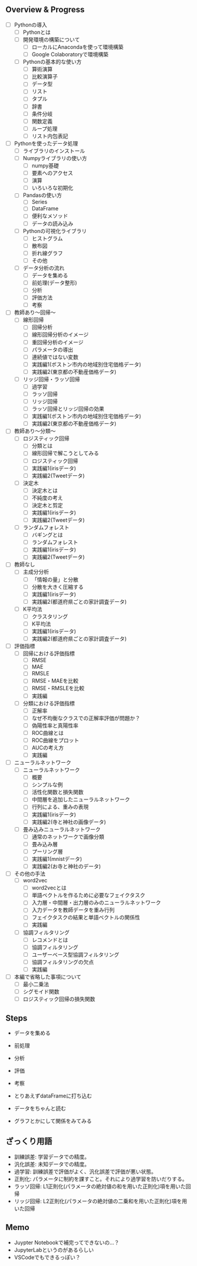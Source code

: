 ## Overview & Progress

- [ ] Pythonの導入
  - [ ] Pythonとは
  - [ ] 開発環境の構築について
    - [ ] ローカルにAnacondaを使って環境構築
    - [ ] Google Colaboratoryで環境構築
  - [ ] Pythonの基本的な使い方
    - [ ] 算術演算
    - [ ] 比較演算子
    - [ ] データ型
    - [ ] リスト
    - [ ] タプル
    - [ ] 辞書
    - [ ] 条件分岐
    - [ ] 関数定義
    - [ ] ループ処理
    - [ ] リスト内包表記
- [ ] Pythonを使ったデータ処理
  - [ ] ライブラリのインストール
  - [ ] Numpyライブラリの使い方
    - [ ] numpy基礎
    - [ ] 要素へのアクセス
    - [ ] 演算
    - [ ] いろいろな初期化
  - [ ] Pandasの使い方
    - [ ] Series
    - [ ] DataFrame
    - [ ] 便利なメソッド
    - [ ] データの読み込み
  - [ ] Pythonの可視化ライブラリ
    - [ ] ヒストグラム
    - [ ] 散布図
    - [ ] 折れ線グラフ
    - [ ] その他
  - [ ] データ分析の流れ
    - [ ] データを集める
    - [ ] 前処理(データ整形)
    - [ ] 分析
    - [ ] 評価方法
    - [ ] 考察
- [ ] 教師あり〜回帰〜
  - [ ] 線形回帰
    - [ ] 回帰分析
    - [ ] 線形回帰分析のイメージ
    - [ ] 重回帰分析のイメージ
    - [ ] パラメータの導出
    - [ ] 連続値ではない変数
    - [ ] 実践編1(ボストン市内の地域別住宅価格データ)
    - [ ] 実践編2(東京都の不動産価格データ)
  - [ ] リッジ回帰・ラッソ回帰
    - [ ] 過学習
    - [ ] ラッソ回帰
    - [ ] リッジ回帰
    - [ ] ラッソ回帰とリッジ回帰の効果
    - [ ] 実践編1(ボストン市内の地域別住宅価格データ)
    - [ ] 実践編2(東京都の不動産価格データ)
- [ ] 教師あり〜分類〜
  - [ ] ロジスティック回帰
    - [ ] 分類とは
    - [ ] 線形回帰で解こうとしてみる
    - [ ] ロジスティック回帰
    - [ ] 実践編1(irisデータ)
    - [ ] 実践編2(Tweetデータ)
  - [ ] 決定木
    - [ ] 決定木とは
    - [ ] 不純度の考え
    - [ ] 決定木と剪定
    - [ ] 実践編1(irisデータ)
    - [ ] 実践編2(Tweetデータ)
  - [ ] ランダムフォレスト
    - [ ] バギングとは
    - [ ] ランダムフォレスト
    - [ ] 実践編1(irisデータ)
    - [ ] 実践編2(Tweetデータ)
- [ ] 教師なし
  - [ ] 主成分分析
    - [ ] 「情報の量」と分散
    - [ ] 分散を大きく圧縮する
    - [ ] 実践編1(irisデータ)
    - [ ] 実践編2(都道府県ごとの家計調査データ)
  - [ ] K平均法
    - [ ] クラスタリング
    - [ ] K平均法
    - [ ] 実践編1(irisデータ)
    - [ ] 実践編2(都道府県ごとの家計調査データ)
- [ ] 評価指標
  - [ ] 回帰における評価指標
    - [ ] RMSE
    - [ ] MAE
    - [ ] RMSLE
    - [ ] RMSE・MAEを比較
    - [ ] RMSE・RMSLEを比較
    - [ ] 実践編
  - [ ] 分類における評価指標
    - [ ] 正解率
    - [ ] なぜ不均衡なクラスでの正解率評価が問題か？
    - [ ] 偽陽性率と真陽性率
    - [ ] ROC曲線とは
    - [ ] ROC曲線をプロット
    - [ ] AUCの考え方
    - [ ] 実践編
- [ ] ニューラルネットワーク
  - [ ] ニューラルネットワーク
    - [ ] 概要
    - [ ] シンプルな例
    - [ ] 活性化関数と損失関数
    - [ ] 中間層を追加したニューラルネットワーク
    - [ ] 行列による、重みの表現
    - [ ] 実践編1(irisデータ)
    - [ ] 実践編2(寺と神社の画像データ)
  - [ ] 畳み込みニューラルネットワーク
    - [ ] 通常のネットワークで画像分類
    - [ ] 畳み込み層
    - [ ] プーリング層
    - [ ] 実践編1(mnistデータ)
    - [ ] 実践編2(お寺と神社のデータ)
- [ ] その他の手法
  - [ ] word2vec
    - [ ] word2vecとは
    - [ ] 単語ベクトルを作るために必要なフェイクタスク
    - [ ] 入力層・中間層・出力層のみのニューラルネットワーク
    - [ ] 入力データを教師データを重み行列
    - [ ] フェイクタスクの結果と単語ベクトルの関係性
    - [ ] 実践編
  - [ ] 協調フィルタリング
    - [ ] レコメンドとは
    - [ ] 協調フィルタリング
    - [ ] ユーザーベース型協調フィルタリング
    - [ ] 協調フィルタリングの欠点
    - [ ] 実践編
- [ ] 本編で省略した事項について
  - [ ] 最小二乗法
  - [ ] シグモイド関数
  - [ ] ロジスティック回帰の損失関数

## Steps

- データを集める
- 前処理
- 分析
- 評価
- 考察

- とりあえずdataFrameに打ち込む
- データをちゃんと読む
- グラフとかにして関係をみてみる

## ざっくり用語

- 訓練誤差: 学習データでの精度。
- 汎化誤差: 未知データでの精度。
- 過学習: 訓練誤差で評価がよく、汎化誤差で評価が悪い状態。
- 正則化: パラメータに制約を課すこと。それにより過学習を防いだりする。
- ラッソ回帰: L1正則化(パラメータの絶対値の和を用いた正則化)項を用いた回帰
- リッジ回帰: L2正則化(パラメータの絶対値の二乗和を用いた正則化)項を用いた回帰

## Memo

- Juypter Notebookで補完ってできないの...？
- JupyterLabというのがあるらしい
- VSCodeでもできるっぽい？
